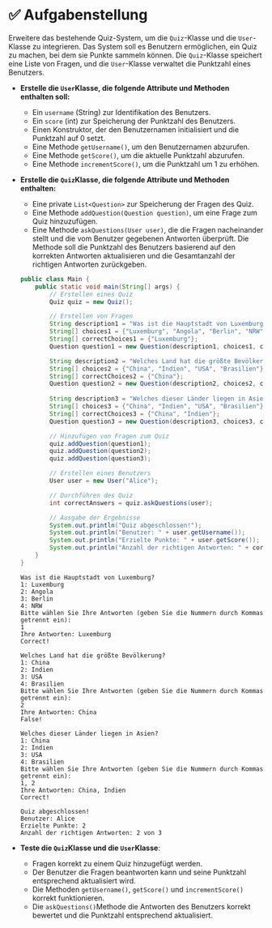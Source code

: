 # ✅ Aufgabenstellung

Erweitere das bestehende Quiz-System, um die `Quiz`-Klasse und die `User`-Klasse zu integrieren. Das System soll es
Benutzern ermöglichen, ein Quiz zu machen, bei dem sie Punkte sammeln können. Die `Quiz`-Klasse speichert eine Liste von
Fragen, und die `User`-Klasse verwaltet die Punktzahl eines Benutzers.

- **Erstelle die `User`Klasse, die folgende Attribute und Methoden enthalten soll:**
    - Ein `username` (String) zur Identifikation des Benutzers.
    - Ein `score` (int) zur Speicherung der Punktzahl des Benutzers.
    - Einen Konstruktor, der den Benutzernamen initialisiert und die Punktzahl auf 0 setzt.
    - Eine Methode `getUsername()`, um den Benutzernamen abzurufen.
    - Eine Methode `getScore()`, um die aktuelle Punktzahl abzurufen.
    - Eine Methode `incrementScore()`, um die Punktzahl um 1 zu erhöhen.

- **Erstelle die `Quiz`Klasse, die folgende Attribute und Methoden enthalten:**
    - Eine private `List<Question>` zur Speicherung der Fragen des Quiz.
    - Eine Methode `addQuestion(Question question)`, um eine Frage zum Quiz hinzuzufügen.
    - Eine Methode `askQuestions(User user)`, die die Fragen nacheinander stellt und die vom Benutzer gegebenen
      Antworten überprüft. Die Methode soll die Punktzahl des Benutzers basierend auf den korrekten Antworten
      aktualisieren und die Gesamtanzahl der richtigen Antworten zurückgeben.

    ```java
    public class Main {
        public static void main(String[] args) {
            // Erstellen eines Quiz
            Quiz quiz = new Quiz();
    
            // Erstellen von Fragen
            String description1 = "Was ist die Hauptstadt von Luxemburg?";
            String[] choices1 = {"Luxemburg", "Angola", "Berlin", "NRW"};
            String[] correctChoices1 = {"Luxemburg"};
            Question question1 = new Question(description1, choices1, correctChoices1);
    
            String description2 = "Welches Land hat die größte Bevölkerung?";
            String[] choices2 = {"China", "Indien", "USA", "Brasilien"};
            String[] correctChoices2 = {"China"};
            Question question2 = new Question(description2, choices2, correctChoices2);
            
            String description3 = "Welches dieser Länder liegen in Asien?";
            String[] choices3 = {"China", "Indien", "USA", "Brasilien"};
            String[] correctChoices3 = {"China", "Indien"};
            Question question3 = new Question(description3, choices3, correctChoices3);
    
            // Hinzufügen von Fragen zum Quiz
            quiz.addQuestion(question1);
            quiz.addQuestion(question2);
            quiz.addQuestion(question3);
    
            // Erstellen eines Benutzers
            User user = new User("Alice");
    
            // Durchführen des Quiz
            int correctAnswers = quiz.askQuestions(user);
    
            // Ausgabe der Ergebnisse
            System.out.println("Quiz abgeschlossen!");
            System.out.println("Benutzer: " + user.getUsername());
            System.out.println("Erzielte Punkte: " + user.getScore());
            System.out.println("Anzahl der richtigen Antworten: " + correctAnswers);
        }
    }
    ```

    ```
    Was ist die Hauptstadt von Luxemburg?
    1: Luxemburg
    2: Angola
    3: Berlin
    4: NRW
    Bitte wählen Sie Ihre Antworten (geben Sie die Nummern durch Kommas getrennt ein):
    1
    Ihre Antworten: Luxemburg
    Correct!
    
    Welches Land hat die größte Bevölkerung?
    1: China
    2: Indien
    3: USA
    4: Brasilien
    Bitte wählen Sie Ihre Antworten (geben Sie die Nummern durch Kommas getrennt ein):
    2
    Ihre Antworten: China
    False!
    
    Welches dieser Länder liegen in Asien?
    1: China
    2: Indien
    3: USA
    4: Brasilien
    Bitte wählen Sie Ihre Antworten (geben Sie die Nummern durch Kommas getrennt ein):
    1, 2
    Ihre Antworten: China, Indien
    Correct!
    
    Quiz abgeschlossen!
    Benutzer: Alice
    Erzielte Punkte: 2
    Anzahl der richtigen Antworten: 2 von 3
    ```

- **Teste die `Quiz`Klasse und die `User`Klasse**:
    - Fragen korrekt zu einem Quiz hinzugefügt werden.
    - Der Benutzer die Fragen beantworten kann und seine Punktzahl entsprechend aktualisiert wird.
    - Die Methoden `getUsername()`, `getScore()` und `incrementScore()` korrekt funktionieren.
    - Die `askQuestions()`Methode die Antworten des Benutzers korrekt bewertet und die Punktzahl entsprechend
      aktualisiert.